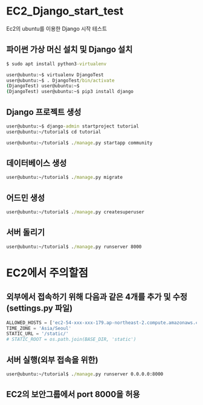 # EC2_Django_start_test
Ec2의 ubuntu를 이용한 Django 시작 테스트

## 파이썬 가상 머신 설치 및 Django 설치

```cmd
$ sudo apt install python3-virtualenv

user@ubuntu:~$ virtualenv DjangoTest
user@ubuntu:~$ . DjangoTest/bin/activate
(DjangoTest) user@ubuntu:~$
(DjangoTest) user@ubuntu:~$ pip3 install django
```

## Django 프로젝트 생성

```cmd
user@ubuntu:~$ django-admin startproject tutorial
user@ubuntu:~/tutorial$ cd tutorial

user@ubuntu:~/tutorial$ ./manage.py startapp community
```

## 데이터베이스 생성
```cmd
user@ubuntu:~/tutorial$ ./manage.py migrate
```

## 어드민 생성
```cmd
user@ubuntu:~/tutorial$ ./manage.py createsuperuser
```

## 서버 돌리기
```cmd
user@ubuntu:~/tutorial$ ./manage.py runserver 8000
```

# EC2에서 주의할점
## 외부에서 접속하기 위해 다음과 같은 4개를 추가 및 수정(settings.py 파일)
```python
ALLOWED_HOSTS = ['ec2-54-xxx-xxx-179.ap-northeast-2.compute.amazonaws.com', '54.xxx.xxx.179']
TIME_ZONE = 'Asia/Seoul'
STATIC_URL = '/static/'
# STATIC_ROOT = os.path.join(BASE_DIR, 'static')
```

## 서버 실행(외부 접속을 위한)
```cmd
user@ubuntu:~/tutorial$ ./manage.py runserver 0.0.0.0:8000
```

## EC2의 보안그룹에서 port 8000을 허용
